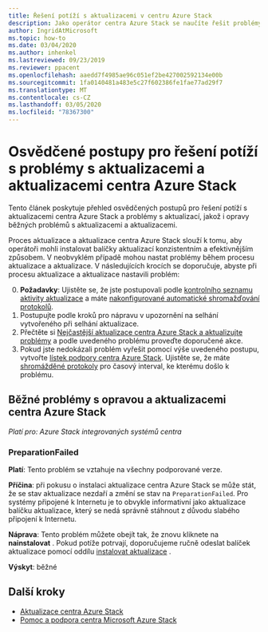 ```yaml
---
title: Řešení potíží s aktualizacemi v centru Azure Stack
description: Jako operátor centra Azure Stack se naučíte řešit problémy s aktualizací, aby se Azure Stack centrum mohl co nejrychleji vrátit do produkčního prostředí.
author: IngridAtMicrosoft
ms.topic: how-to
ms.date: 03/04/2020
ms.author: inhenkel
ms.lastreviewed: 09/23/2019
ms.reviewer: ppacent
ms.openlocfilehash: aaedd7f4985ae96c051ef2be427002592134e00b
ms.sourcegitcommit: 1fa0140481a483e5c27f602386fe1fae77ad29f7
ms.translationtype: MT
ms.contentlocale: cs-CZ
ms.lasthandoff: 03/05/2020
ms.locfileid: "78367300"
---
```

# <a name="best-practices-for-troubleshooting-azure-stack-hub-patch-and-update-issues"></a>Osvědčené postupy pro řešení potíží s problémy s aktualizacemi a aktualizacemi centra Azure Stack

Tento článek poskytuje přehled osvědčených postupů pro řešení potíží s aktualizacemi centra Azure Stack a problémy s aktualizací, jakož i opravy běžných problémů s aktualizacemi a aktualizacemi.


Proces aktualizace a aktualizace centra Azure Stack slouží k tomu, aby operátoři mohli instalovat balíčky aktualizací konzistentním a efektivnějším způsobem. V neobvyklém případě mohou nastat problémy během procesu aktualizace a aktualizace. V následujících krocích se doporučuje, abyste při procesu aktualizace a aktualizace nastavili problém:

0. **Požadavky**: Ujistěte se, že jste postupovali podle [kontrolního seznamu aktivity aktualizace](release-notes-checklist.md) a máte [nakonfigurované automatické shromažďování protokolů](azure-stack-configure-automatic-diagnostic-log-collection.md).
1. Postupujte podle kroků pro nápravu v upozornění na selhání vytvořeného při selhání aktualizace.
2. Přečtěte si [Nejčastější aktualizace centra Azure Stack a aktualizujte problémy](#common-azure-stack-hub-patch-and-update-issues) a podle uvedeného problému proveďte doporučené akce.
3. Pokud jste nedokázali problém vyřešit pomocí výše uvedeného postupu, vytvořte [lístek podpory centra Azure Stack](azure-stack-help-and-support-overview.md). Ujistěte se, že máte [shromážděné protokoly](https://docs.microsoft.com/azure-stack/operator/azure-stack-configure-on-demand-diagnostic-log-collection) pro časový interval, ke kterému došlo k problému.

## <a name="common-azure-stack-hub-patch-and-update-issues"></a>Běžné problémy s opravou a aktualizacemi centra Azure Stack

*Platí pro: Azure Stack integrovaných systémů centra*

### <a name="preparationfailed"></a>PreparationFailed

**Platí**: Tento problém se vztahuje na všechny podporované verze.

**Příčina**: při pokusu o instalaci aktualizace centra Azure Stack se může stát, že se stav aktualizace nezdaří a změní se stav na `PreparationFailed`. Pro systémy připojené k Internetu je to obvykle informativní jako aktualizace balíčku aktualizace, který se nedá správně stáhnout z důvodu slabého připojení k Internetu. 

**Náprava**: Tento problém můžete obejít tak, že znovu kliknete na **nainstalovat** . Pokud potíže potrvají, doporučujeme ručně odeslat balíček aktualizace pomocí oddílu [instalovat aktualizace](azure-stack-apply-updates.md?#install-updates-and-monitor-progress) .

**Výskyt**: běžné

## <a name="next-steps"></a>Další kroky

- [Aktualizace centra Azure Stack](azure-stack-updates.md)  
- [Pomoc a podpora centra Microsoft Azure Stack](azure-stack-help-and-support-overview.md)
